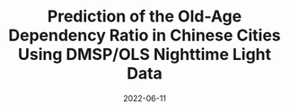 ---
title: "Prediction of the Old-Age Dependency Ratio in Chinese Cities Using DMSP/OLS Nighttime Light Data"
collection: publications
permalink: /publication/2022-06-11-Prediction of the Old-Age Dependency Ratio in Chinese Cities Using DMSP/OLS Nighttime Light Data''
date: 2022-06-11
venue: 'International Journal of Environmental Research and Public Health'
paperurl: 'https://doi.org/10.1016/S2214-109X(24)00084-6'
citation: 'Li Y, Zhang C, et al. (2021). &quot;Prediction of the Old-Age Dependency Ratio in Chinese Cities Using DMSP/OLS Nighttime Light Data; <i>International Journal of Environmental Research and Public Health</i>. 12(19),e7179.'
---